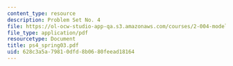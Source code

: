 ```yaml
---
content_type: resource
description: Problem Set No. 4
file: https://ol-ocw-studio-app-qa.s3.amazonaws.com/courses/2-004-modeling-dynamics-and-control-ii-spring-2003/628c3a5a79810dfd8b0680feead18164_ps4_spring03.pdf
file_type: application/pdf
resourcetype: Document
title: ps4_spring03.pdf
uid: 628c3a5a-7981-0dfd-8b06-80feead18164
---
```

